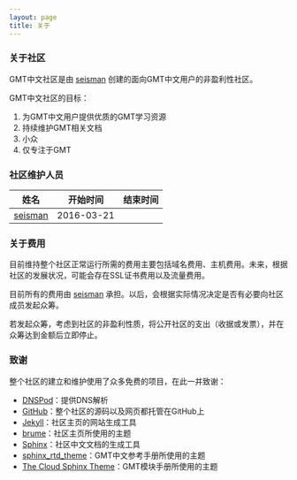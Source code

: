 ```yaml
---
layout: page
title: 关于
---
```


### 关于社区

GMT中文社区是由 [seisman](http://seisman.info) 创建的面向GMT中文用户的非盈利性社区。

GMT中文社区的目标：

1. 为GMT中文用户提供优质的GMT学习资源
2. 持续维护GMT相关文档
3. 小众
4. 仅专注于GMT

### 社区维护人员

姓名 | 开始时间 | 结束时间
-----|----------|----------
[seisman](mailto:seisman.info@gmail.com) | 2016-03-21 |

### 关于费用

目前维持整个社区正常运行所需的费用主要包括域名费用、主机费用。未来，根据社区的发展状况，可能会存在SSL证书费用以及流量费用。

目前所有的费用由 [seisman](http://seisman.info) 承担。以后，会根据实际情况决定是否有必要向社区成员发起众筹。

若发起众筹，考虑到社区的非盈利性质，将公开社区的支出（收据或发票），并在众筹达到金额后立即停止。

### 致谢

整个社区的建立和维护使用了众多免费的项目，在此一并致谢：

- [DNSPod](https://www.dnspod.cn)：提供DNS解析
- [GitHub](https://github.com)：整个社区的源码以及网页都托管在GitHub上
- [Jekyll](https://jekyllrb.com/)：社区主页的网站生成工具
- [brume](https://github.com/aigarsdz/brume)：社区主页所使用的主题
- [Sphinx](http://www.sphinx-doc.org)：社区中文文档的生成工具
- [sphinx_rtd_theme](https://github.com/snide/sphinx_rtd_theme)：GMT中文参考手册所使用的主题
- [The Cloud Sphinx Theme](http://pythonhosted.org/cloud_sptheme/)：GMT模块手册所使用的主题
